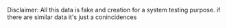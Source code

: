 Disclaimer: All this data is fake and creation for a system testing purpose. if there are similar data it's just a conincidences
